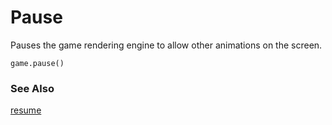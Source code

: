 # Pause

Pauses the game rendering engine to allow other animations on the screen.

```sig
game.pause()
```

### See Also

[resume](/reference/game/resume)
